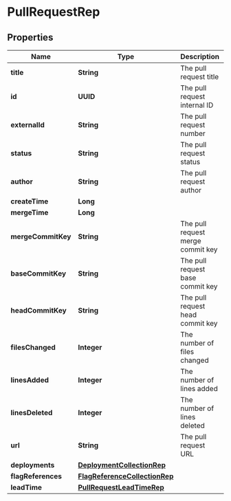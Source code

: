 

# PullRequestRep


## Properties

| Name | Type | Description | Notes |
|------------ | ------------- | ------------- | -------------|
|**title** | **String** | The pull request title |  |
|**id** | **UUID** | The pull request internal ID |  |
|**externalId** | **String** | The pull request number |  |
|**status** | **String** | The pull request status |  |
|**author** | **String** | The pull request author |  |
|**createTime** | **Long** |  |  |
|**mergeTime** | **Long** |  |  [optional] |
|**mergeCommitKey** | **String** | The pull request merge commit key |  [optional] |
|**baseCommitKey** | **String** | The pull request base commit key |  |
|**headCommitKey** | **String** | The pull request head commit key |  |
|**filesChanged** | **Integer** | The number of files changed |  |
|**linesAdded** | **Integer** | The number of lines added |  |
|**linesDeleted** | **Integer** | The number of lines deleted |  |
|**url** | **String** | The pull request URL |  |
|**deployments** | [**DeploymentCollectionRep**](DeploymentCollectionRep.md) |  |  [optional] |
|**flagReferences** | [**FlagReferenceCollectionRep**](FlagReferenceCollectionRep.md) |  |  [optional] |
|**leadTime** | [**PullRequestLeadTimeRep**](PullRequestLeadTimeRep.md) |  |  [optional] |



